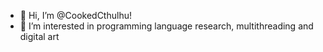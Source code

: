 - 👋 Hi, I’m @CookedCthulhu!
- 👀 I’m interested in programming language research, multithreading and digital art
